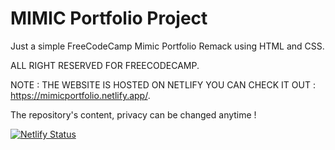 # MIMIC Portfolio Project

Just a simple FreeCodeCamp Mimic Portfolio Remack using HTML and CSS.

ALL RIGHT RESERVED FOR FREECODECAMP.

NOTE : THE WEBSITE IS HOSTED ON NETLIFY YOU CAN CHECK IT OUT : https://mimicportfolio.netlify.app/.

The repository's content, privacy can be changed anytime !

[![Netlify Status](https://api.netlify.com/api/v1/badges/30977755-5625-4be7-88ca-48551761b231/deploy-status)](https://app.netlify.com/sites/mimicportfolio/deploys)
